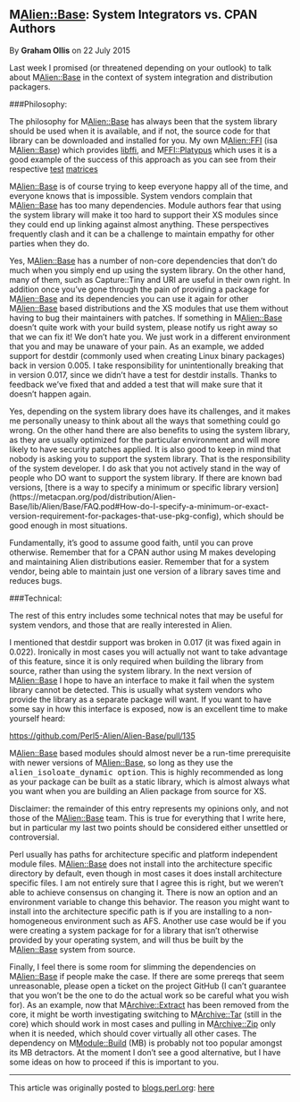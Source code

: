 ## M<Alien::Base>: System Integrators vs. CPAN Authors

By <b>Graham Ollis</b> on 22 July 2015

Last week I promised (or threatened depending on your outlook) to talk 
about M<Alien::Base> in the context of system integration and 
distribution packagers.

###Philosophy:

The philosophy for M<Alien::Base> has always been that the system 
library should be used when it is available, and if not, the source code 
for that library can be downloaded and installed for you.  My own 
M<Alien::FFI> (isa M<Alien::Base>) which provides 
[libffi](https://sourceware.org/libffi/), and M<FFI::Platypus> which 
uses it is a good example of the success of this approach as you can see 
from their respective 
[test](http://matrix.cpantesters.org/?dist=Alien-FFI+0.12) 
[matrices](http://matrix.cpantesters.org/?dist=FFI-Platypus+0.3)

M<Alien::Base> is of course trying to keep everyone happy all of the 
time, and everyone knows that is impossible.  System vendors complain 
that M<Alien::Base> has too many dependencies.  Module authors fear that 
using the system library will make it too hard to support their XS 
modules since they could end up linking against almost anything.  These 
perspectives frequently clash and it can be a challenge to maintain 
empathy for other parties when they do.</p>

Yes, M<Alien::Base> has a number of non-core dependencies that don’t do 
much when you simply end up using the system library.  On the other 
hand, many of them, such as Capture::Tiny and URI are useful in their 
own right.  In addition once you’ve gone through the pain of providing a 
package for M<Alien::Base> and its 
dependencies you can use it again for other M<Alien::Base> based 
distributions and the XS modules that use them without having to bug 
their maintainers with patches.  If something in M<Alien::Base> doesn’t 
quite work with your build system, please notify us right away so that 
we can fix it!  We don’t hate you.  We just work in a different 
environment that you and may be unaware of your pain.  As an example, we 
added support for destdir (commonly used when creating Linux binary 
packages) back in version 0.005.  I take responsibility for 
unintentionally breaking that in version 0.017, since we didn’t have a 
test for destdir installs.  Thanks to feedback we’ve fixed that and 
added a test that will make sure that it doesn’t happen again.</p>

<p>Yes, depending on the system library does have its challenges, and it 
makes me personally uneasy to think about all the ways that something 
could go wrong.  On the other hand there are also benefits to using the 
system library, as they are usually optimized for the particular 
environment and will more likely to have security patches applied.  It 
is also good to keep in mind that nobody is asking you to support the 
system library.  That is the responsibility of the system developer.  I 
do ask that you not actively stand in the way of people who DO want to 
support the system library.  If there are known bad versions,
[there is a way to specify a minimum or specific library version](https://metacpan.org/pod/distribution/Alien-Base/lib/Alien/Base/FAQ.pod#How-do-I-specify-a-minimum-or-exact-version-requirement-for-packages-that-use-pkg-config),
which should be good enough in most situations.

<p>Fundamentally, it’s good to assume good faith, until you can prove 
otherwise.  Remember that for a CPAN author using M<Alien::Base> makes 
developing and maintaining Alien distributions easier.  Remember that 
for a system vendor, being able to maintain just one version of a 
library saves time and reduces bugs.</p>

###Technical:

The rest of this entry includes some technical notes that may be useful 
for system vendors, and those that are really interested in Alien.

I mentioned that destdir support was broken in 0.017 (it was fixed again 
in 0.022).  Ironically in most cases you will actually not want to take 
advantage of this feature, since it is only required when building the 
library from source, rather than using the system library.  In the next 
version of M<Alien::Base> I hope to have an interface to make it fail 
when the system library cannot be detected.  This is usually what system 
vendors who provide the library as a separate package will want.  If you 
want to have some say in how this interface is exposed, now is an 
excellent time to make yourself heard:

<a href="https://github.com/Perl5-Alien/Alien-Base/pull/135">https://github.com/Perl5-Alien/Alien-Base/pull/135</a>

M<Alien::Base> based modules should almost never be a run-time 
prerequisite with newer versions of M<Alien::Base>, so long as they use 
the <tt>alien_isoloate_dynamic option</tt>.  This is highly recommended 
as long as your package can be built as a static library, which is 
almost always what you want when you are building an Alien package from 
source for XS.

Disclaimer: the remainder of this entry represents my opinions only, and 
not those of the M<Alien::Base> team.  This is true for everything that 
I write here, but in particular my last two points should be considered 
either unsettled or controversial.

Perl usually has paths for architecture specific and platform 
independent module files. M<Alien::Base> does not install into the 
architecture specific directory by default, even though in most cases it 
does install architecture specific files.  I am not entirely sure that I 
agree this is right, but we weren’t able to achieve consensus on 
changing it.  There is now an option and an environment variable to 
change this behavior. The reason you might want to install into the 
architecture specific path is if you are installing to a non-homogeneous 
environment such as AFS.  Another use case would be if you were creating 
a system package for for a library that isn’t otherwise provided by your 
operating system, and will thus be built by the M<Alien::Base> system 
from source.

Finally, I feel there is some room for slimming the dependencies on 
M<Alien::Base> if people make the case.  If there are some prereqs that 
seem unreasonable, please open a ticket on the project GitHub (I can’t 
guarantee that you won’t be the one to do the actual work so be careful 
what you wish for).  As an example, now that M<Archive::Extract> has 
been removed from the core, it might be worth investigating switching to 
M<Archive::Tar> (still in the core) which should work in most cases and 
pulling in M<Archive::Zip> only when it is needed, which should cover 
virtually all other cases.  The dependency on M<Module::Build> (MB) is 
probably not too popular amongst its MB detractors.  At the moment I 
don’t see a good alternative, but I have some ideas on how to proceed if 
this is important to you.

---

This article was originally posted to [blogs.perl.org](https://blogs.perl.org):
[here](http://blogs.perl.org/users/graham_ollis/2015/07/making-alienbase-more-reliable.html)
